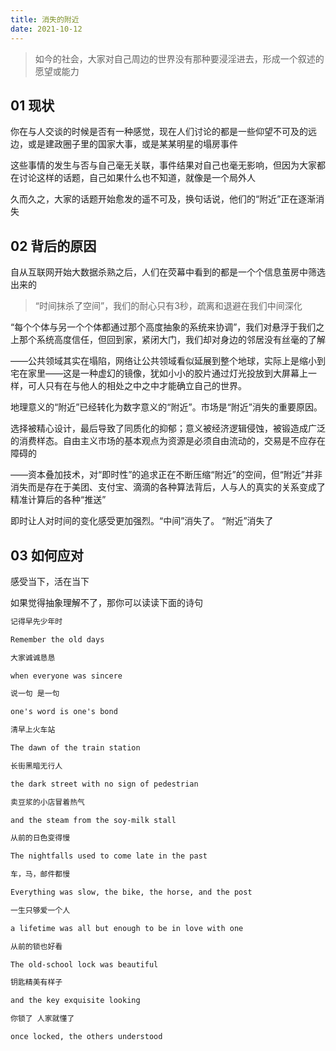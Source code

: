 ```yaml
---
title: 消失的附近
date: 2021-10-12
---
```


> 如今的社会，大家对自己周边的世界没有那种要浸淫进去，形成一个叙述的愿望或能力

## 01 现状
你在与人交谈的时候是否有一种感觉，现在人们讨论的都是一些仰望不可及的远边，或是建政圈子里的国家大事，或是某某明星的塌房事件

这些事情的发生与否与自己毫无关联，事件结果对自己也毫无影响，但因为大家都在讨论这样的话题，自己如果什么也不知道，就像是一个局外人

久而久之，大家的话题开始愈发的遥不可及，换句话说，他们的“附近”正在逐渐消失

## 02 背后的原因
自从互联网开始大数据杀熟之后，人们在荧幕中看到的都是一个个信息茧房中筛选出来的

> “时间抹杀了空间”，我们的耐心只有3秒，疏离和退避在我们中间深化

“每个个体与另一个个体都通过那个高度抽象的系统来协调”，我们对悬浮于我们之上那个系统高度信任，但回到家，紧闭大门，我们却对身边的邻居没有丝毫的了解

——公共领域其实在塌陷，网络让公共领域看似延展到整个地球，实际上是缩小到宅在家里——这是一种虚幻的镜像，犹如小小的胶片通过灯光投放到大屏幕上一样，可人只有在与他人的相处之中之中才能确立自己的世界。

地理意义的“附近”已经转化为数字意义的“附近”。市场是“附近”消失的重要原因。

选择被精心设计，最后导致了同质化的抑郁；意义被经济逻辑侵蚀，被锻造成广泛的消费样态。自由主义市场的基本观点为资源是必须自由流动的，交易是不应存在障碍的

——资本叠加技术，对“即时性”的追求正在不断压缩“附近”的空间，但“附近”并非消失而是存在于美团、支付宝、滴滴的各种算法背后，人与人的真实的关系变成了精准计算后的各种“推送”

即时让人对时间的变化感受更加强烈。“中间”消失了。 “附近”消失了

## 03 如何应对

感受当下，活在当下

如果觉得抽象理解不了，那你可以读读下面的诗句

```txt
记得早先少年时

Remember the old days

大家诚诚恳恳

when everyone was sincere

说一句 是一句

one's word is one's bond

清早上火车站

The dawn of the train station

长街黑暗无行人

the dark street with no sign of pedestrian

卖豆浆的小店冒着热气

and the steam from the soy-milk stall

从前的日色变得慢

The nightfalls used to come late in the past

车，马，邮件都慢

Everything was slow, the bike, the horse, and the post

一生只够爱一个人

a lifetime was all but enough to be in love with one

从前的锁也好看

The old-school lock was beautiful

钥匙精美有样子

and the key exquisite looking

你锁了 人家就懂了

once locked, the others understood
```